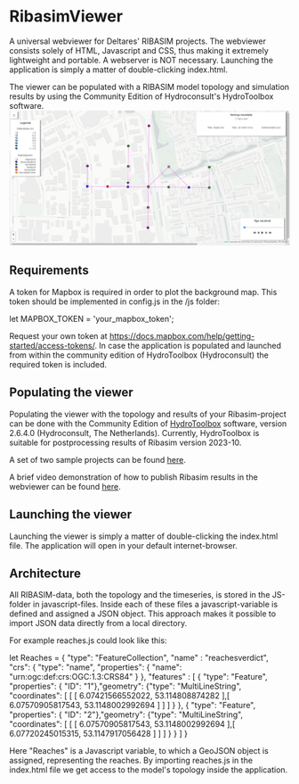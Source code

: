 # RibasimViewer
A universal webviewer for Deltares' RIBASIM projects.
The webviewer consists solely of HTML, Javascript and CSS, thus making it extremely lightweight and portable. A webserver is NOT necessary.
Launching the application is simply a matter of double-clicking index.html.

The viewer can be populated with a RIBASIM model topology and simulation results by using the Community Edition of Hydroconsult's HydroToolbox software.
![Alt text](./images/example.png)

## Requirements
A token for Mapbox is required in order to plot the background map. This token should be implemented in config.js in the /js folder:

let MAPBOX_TOKEN = 'your_mapbox_token';

Request your own token at https://docs.mapbox.com/help/getting-started/access-tokens/.
In case the application is populated and launched from within the community edition of HydroToolbox (Hydroconsult) the required token is included.

## Populating the viewer
Populating the viewer with the topology and results of your Ribasim-project can be done with the Community Edition of [HydroToolbox](https://www.dropbox.com/scl/fi/swlhqp1ndfj236e5b2j24/HydroToolboxSetup-2.6.4.0-x64.zip?rlkey=o1ewb7pz6ceocecyjqr4bosa0&dl=0) software, version 2.6.4.0 (Hydroconsult, The Netherlands). Currently, HydroToolbox is suitable for postprocessing results of Ribasim version 2023-10.

A set of two sample projects can be found [here](https://www.dropbox.com/scl/fi/72se3d8r4b3vngteb6l06/99.Modelschematisaties.zip?rlkey=iflfba09lq6qbtrgqbz8yvw7t&dl=0).

A brief video demonstration of how to publish Ribasim results in the webviewer can be found [here](https://www.dropbox.com/scl/fi/3g2m82hacxfy7y71suyme/Ribasim_publish_webviewer.mp4?rlkey=nhhe2cq6qicakfliqjgawmeqg&dl=0).

## Launching the viewer
Launching the viewer is simply a matter of double-clicking the index.html file. The application will open in your default internet-browser.

## Architecture
All RIBASIM-data, both the topology and the timeseries, is stored in the JS-folder in javascript-files. 
Inside each of these files a javascript-variable is defined and assigned a JSON object.
This approach makes it possible to import JSON data directly from a local directory.

For example reaches.js could look like this:

let Reaches = 
{
"type": "FeatureCollection", 
"name" :  "reachesverdict",
"crs": { "type": "name", "properties": { "name": "urn:ogc:def:crs:OGC:1.3:CRS84" } },
"features" :  [
{ "type": "Feature", "properties": { "ID": "1"},"geometry": {"type": "MultiLineString", "coordinates": [ [ [ 6.07421566552022, 53.114808874282 ],[ 6.07570905817543, 53.1148002992694 ] ] ] } },
{ "type": "Feature", "properties": { "ID": "2"},"geometry": {"type": "MultiLineString", "coordinates": [ [ [ 6.07570905817543, 53.1148002992694 ],[ 6.07720245015315, 53.1147917056428 ] ] ] } }
]
}

Here "Reaches" is a Javascript variable, to which a GeoJSON object is assigned, representing the reaches. 
By importing reaches.js in the index.html file we get access to the model's topology inside the application.


